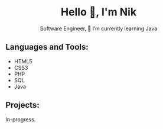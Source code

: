 <h1 align="center">Hello 👋, I'm Nik</h1>
<p align="center">Software Engineer, 🌱 I’m currently learning Java</p>

<h2 align="left">Languages and Tools:</h2>
<ul>
  <li>HTML5</li>
  <li>CSS3</li>
  <li>PHP</li>
  <li>SQL</li>
  <li>Java</li>
</ul>

<h2 align="left">Projects:</h2>
<p align="left">In-progress</a>.</p>
